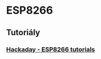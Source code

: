 # ESP8266

## Tutoriály

### [Hackaday - ESP8266 tutorials](https://hackaday.io/list/160548-esp8266-tutorials)
